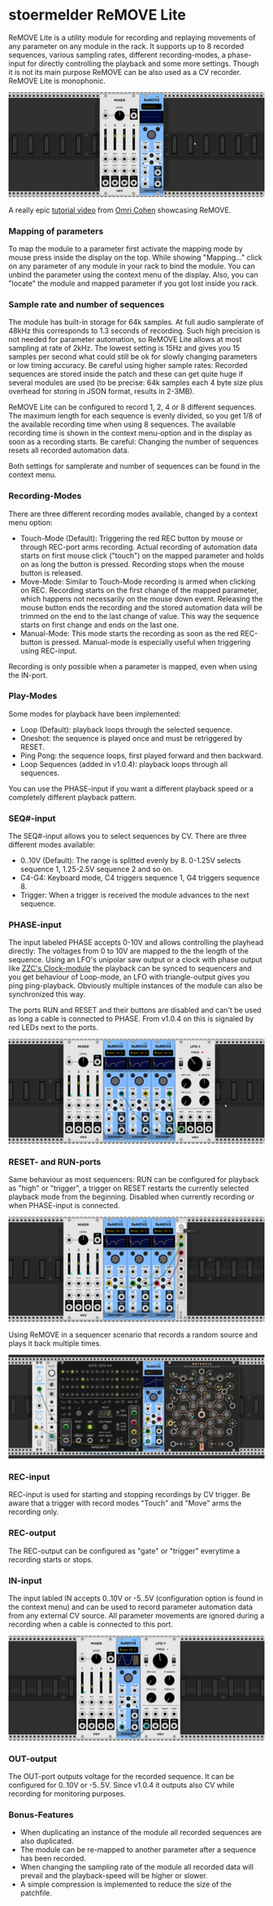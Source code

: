 # stoermelder ReMOVE Lite

ReMOVE Lite is a utility module for recording and replaying movements of any parameter on any module in the rack. It supports up to 8 recorded sequences, various  sampling rates, different recording-modes, a phase-input for directly controlling the playback and some more settings. Though it is not its main purpose ReMOVE can be also used as a CV recorder. ReMOVE Lite is monophonic.

![ReMOVE Intro](./ReMove-intro.gif)

A really epic [tutorial video](https://www.youtube.com/watch?v=Dd0EESJhPZA) from [Omri Cohen](https://omricohencomposer.bandcamp.com/) showcasing ReMOVE.

### Mapping of parameters

To map the module to a parameter first activate the mapping mode by mouse press inside the display on the top. While showing "Mapping..." click on any parameter of any module in your rack to bind the module. You can unbind the parameter using the context menu of the display. Also, you can "locate" the module and mapped parameter if you got lost inside you rack.

### Sample rate and number of sequences

The module has built-in storage for 64k samples. At full audio samplerate of 48kHz this corresponds to 1.3 seconds of recording. Such high precision is not needed for parameter automation, so ReMOVE Lite allows at most sampling at rate of 2kHz. The lowest setting is 15Hz and gives you 15 samples per second what could still be ok for slowly changing parameters or low timing accuracy.
Be careful using higher sample rates: Recorded sequences are stored inside the patch and these can get quite huge if several modules are used (to be precise: 64k samples each 4 byte size plus overhead for storing in JSON format, results in 2-3MB).

ReMOVE Lite can be configured to record 1, 2, 4 or 8 different sequences. The maximum length for each sequence is evenly divided, so you get 1/8 of the available recording time when using 8 sequences. The available recording time is shown in the context menu-option and in the display as soon as a recording starts. Be careful: Changing the number of sequences resets all recorded automation data.

Both settings for samplerate and number of sequences can be found in the context menu.

### Recording-Modes

There are three different recording modes available, changed by a context menu option:

- Touch-Mode (Default):
Triggering the red REC button by mouse or through REC-port arms recording. Actual recording of automation data starts on first mouse click ("touch") on the mapped parameter and holds on as long the button is pressed. Recording stops when the mouse button is released.
- Move-Mode:
Similar to Touch-Mode recording is armed when clicking on REC. Recording starts on the first change of the mapped parameter, which happens not necessarily on the mouse down event. Releasing the mouse button ends the recording and the stored automation data will be trimmed on the end to the last change of value. This way the sequence starts on first change and ends on the last one.
- Manual-Mode:
This mode starts the recording as soon as the red REC-button is pressed. Manual-mode is especially useful when triggering using REC-input.

Recording is only possible when a parameter is mapped, even when using the IN-port.

### Play-Modes

Some modes for playback have been implemented:

- Loop (Default): playback loops through the selected sequence.
- Oneshot: the sequence is played once and must be retriggered by RESET.
- Ping Pong: the sequence loops, first played forward and then backward.
- Loop Sequences (added in v1.0.4): playback loops through all sequences.

You can use the PHASE-input if you want a different playback speed or a completely different playback pattern.

### SEQ#-input

The SEQ#-input allows you to select sequences by CV. There are three different modes available:

- 0..10V (Default): The range is splitted evenly by 8. 0-1.25V selects sequence 1, 1.25-2.5V sequence 2 and so on.
- C4-G4: Keyboard mode, C4 triggers sequence 1, G4 triggers sequence 8.
- Trigger: When a trigger is received the module advances to the next sequence.

### PHASE-input

The input labeled PHASE accepts 0-10V and allows controlling the playhead directly: The voltages from 0 to 10V are mapped to the the length of the sequence. Using an LFO's unipolar saw output or a clock with phase output like [ZZC's Clock-module](https://zzc-cv.github.io/en/clock-manipulation/clock) the playback can be synced to sequencers and you get behaviour of Loop-mode, an LFO with triangle-output gives you ping ping-playback. Obviously multiple instances of the module can also be synchronized this way.

The ports RUN and RESET and their buttons are disabled and can't be used as long a cable is connected to PHASE. From v1.0.4 on this is signaled by red LEDs next to the ports.

![ReMOVE PHASE-input](./ReMove-phase.png)

### RESET- and RUN-ports

Same behaviour as most sequencers: RUN can be configured for playback as "high" or "trigger", a trigger on RESET restarts the currently selected playback mode from the beginning. Disabled when currently recording or when PHASE-input is connected.

![ReMOVE IN-input](./ReMove-reset.png)

Using ReMOVE in a sequencer scenario that records a random source and plays it back multiple times.

![ReMOVE sequencing](./ReMove-seq.gif)

### REC-input

REC-input is used for starting and stopping recordings by CV trigger. Be aware that a trigger with record modes "Touch" and "Move" arms the recording only.

### REC-output

The REC-output can be configured as "gate" or "trigger" everytime a recording starts or stops.

### IN-input

The input labled IN accepts 0..10V or -5..5V (configuration option is found in the context menu) and can be used to record parameter automation data from any external CV source. All parameter movements are ignored during a recording when a cable is connected to this port.

![ReMOVE IN-input](./ReMove-in.png)

### OUT-output

The OUT-port outputs voltage for the recorded sequence. It can be configured for 0..10V or -5..5V. Since v1.0.4 it outputs also CV while recording for monitoring purposes.

### Bonus-Features

- When duplicating an instance of the module all recorded sequences are also duplicated.
- The module can be re-mapped to another parameter after a sequence has been recorded.
- When changing the sampling rate of the module all recorded data will prevail and the playback-speed will be higher or slower.
- A simple compression is implemented to reduce the size of the patchfile.

